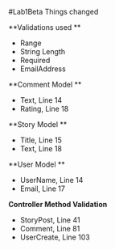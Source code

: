 #Lab1Beta Things changed

**Validations used **

* Range
* String Length 
* Required 
* EmailAddress

**Comment Model **

* Text, Line 14
* Rating, Line 18

**Story Model **

* Title, Line 15
* Text, Line 18

**User Model ** 

* UserName, Line 14
* Email, Line 17

**Controller Method Validation**

* StoryPost, Line 41
* Comment, Line 81
* UserCreate, Line 103



